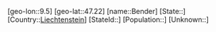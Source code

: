 ﻿---
location: [47.22,9.5]
type: City
tags:
- geo/City


SpocWebEntityId: 29097
isDeleted: false
confidential: public

---
[geo-lon::9.5]
[geo-lat::47.22]
[name::Bender]
[State::]
[Country::[Liechtenstein](geo/Continent/Europe/Liechtenstein.md)]
[StateId::]
[Population::]
[Unknown::]

